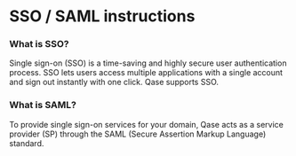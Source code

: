 # SSO / SAML instructions

### What is SSO?

Single sign-on (SSO) is a time-saving and highly secure user authentication process. SSO lets users access multiple applications with a single account and sign out instantly with one click. Qase supports SSO.

### What is SAML?

To provide single sign-on services for your domain, Qase acts as a service provider (SP) through the SAML (Secure Assertion Markup Language) standard.
